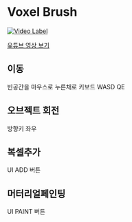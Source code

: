 # Voxel Brush

[![Video Label](http://img.youtube.com/vi/PcdRz4aUd_s/0.jpg)](https://youtu.be/PcdRz4aUd_s?t=0s)

[유튜브 영상 보기](https://youtu.be/PcdRz4aUd_s?t=0s)

## 이동

빈공간을 마우스로 누른채로 키보드 WASD QE

## 오브젝트 회전

방향키 좌우

## 복셀추가

UI ADD 버튼

## 머터리얼페인팅

UI PAINT 버튼

